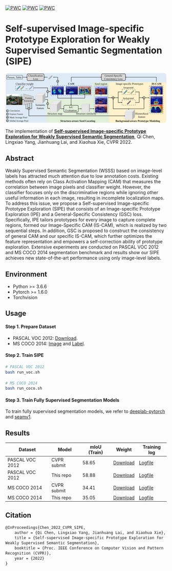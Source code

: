 [![PWC](https://img.shields.io/endpoint.svg?url=https://paperswithcode.com/badge/self-supervised-image-specific-prototype/weakly-supervised-semantic-segmentation-on-1)](https://paperswithcode.com/sota/weakly-supervised-semantic-segmentation-on-1?p=self-supervised-image-specific-prototype)
[![PWC](https://img.shields.io/endpoint.svg?url=https://paperswithcode.com/badge/self-supervised-image-specific-prototype/weakly-supervised-semantic-segmentation-on)](https://paperswithcode.com/sota/weakly-supervised-semantic-segmentation-on?p=self-supervised-image-specific-prototype)
[![PWC](https://img.shields.io/endpoint.svg?url=https://paperswithcode.com/badge/self-supervised-image-specific-prototype/weakly-supervised-semantic-segmentation-on-4)](https://paperswithcode.com/sota/weakly-supervised-semantic-segmentation-on-4?p=self-supervised-image-specific-prototype)


# Self-supervised Image-specific Prototype Exploration for Weakly Supervised Semantic Segmentation (SIPE)

<img style="zoom:100%" alt="framework" src='fig/framework1.png'>

The implementation of [**Self-supervised Image-specific Prototype Exploration for Weakly Supervised Semantic Segmentation**](https://arxiv.org/abs/2203.02909), Qi Chen, Lingxiao Yang, Jianhuang Lai, and Xiaohua Xie, CVPR 2022.

## Abstract
Weakly Supervised Semantic Segmentation (WSSS) based on image-level labels has attracted much attention due to low annotation costs. Existing methods often rely on Class Activation Mapping (CAM) that measures the correlation between image pixels and classifier weight. However, the classifier focuses only on the discriminative regions while ignoring other useful information in each image, resulting in incomplete localization maps. To address this issue, we propose a Self-supervised Image-specific Prototype Exploration (SIPE) that consists of an Image-specific Prototype Exploration (IPE) and a General-Specific Consistency (GSC) loss. Specifically, IPE tailors prototypes for every image to capture complete regions, formed our Image-Specific CAM (IS-CAM), which is realized by two sequential steps. In addition, GSC is proposed to construct the consistency of general CAM and our specific IS-CAM, which further optimizes the feature representation and empowers a self-correction ability of prototype exploration. Extensive experiments are conducted on PASCAL VOC 2012 and MS COCO 2014 segmentation benchmark and results show our SIPE achieves new state-of-the-art performance using only image-level labels.

## Environment

- Python >= 3.6.6
- Pytorch >= 1.6.0
- Torchvision

## Usage

#### Step 1. Prepare Dataset

- PASCAL VOC 2012: [Download](http://host.robots.ox.ac.uk/pascal/VOC/voc2012/).
- MS COCO 2014: [Image](https://cocodataset.org/#home) and [Label](https://drive.google.com/file/d/1Pm_OH8an5MzZh56QKTcdlXNI3RNmZB9d/view?usp=sharing).

#### Step 2. Train SIPE

```bash
# PASCAL VOC 2012
bash run_voc.sh

# MS COCO 2014
bash run_coco.sh
```

#### Step 3. Train Fully Supervised Segmentation Models

To train fully supervised segmentation models, we refer to [deeplab-pytorch](https://github.com/kazuto1011/deeplab-pytorch) and [seamv1](https://github.com/YudeWang/semantic-segmentation-codebase/tree/main/experiment/seamv1-pseudovoc).

## Results

| Dataset         | Model       | mIoU (Train) | Weight                                                       | Training log                     |
| --------------- | ----------- | ------------ | ------------------------------------------------------------ | -------------------------------- |
| PASCAL VOC 2012 | CVPR submit | 58.65        | [Download](https://drive.google.com/file/d/1-_GXZq-1gxcbR7FdY1888tnxBAE39R-P/view?usp=sharing) | [Logfile](log/sipe_voc.log)      |
| PASCAL VOC 2012 | This repo   | 58.88        | [Download](https://drive.google.com/file/d/1YYYYXleRperCUrhcU4pT1eXybhlUQedW/view?usp=sharing) | [Logfile](log/sipe_voc_rep.log)  |
| MS COCO 2014    | CVPR submit | 34.41        | [Download](https://drive.google.com/file/d/1qWLvgjyd9eunyWJPyj02HcDQciiMKMu0/view?usp=sharing) | [Logfile](log/sipe_coco.log)     |
| MS COCO 2014    | This repo   | 35.05        | [Download](https://drive.google.com/file/d/103gU8AmTDXSnebh2q9xihOSxw4yoPGZb/view?usp=sharing) | [Logfile](log/sipe_coco_rep.log) |

## Citation
```
@InProceedings{Chen_2022_CVPR_SIPE,
    author = {Qi Chen, Lingxiao Yang, Jianhuang Lai, and Xiaohua Xie},
    title = {Self-supervised Image-specific Prototype Exploration for Weakly Supervised Semantic Segmentation},
    booktitle = {Proc. IEEE Conference on Computer Vision and Pattern Recognition (CVPR)},
    year = {2022}
}
```
